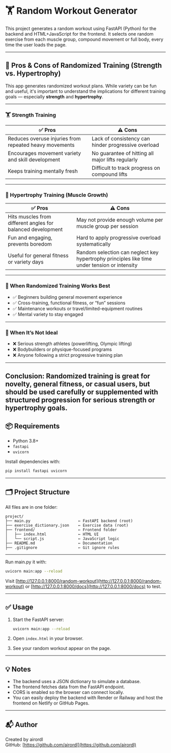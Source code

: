 # 🏋️ Random Workout Generator

This project generates a random workout using FastAPI (Python) for the backend and HTML+JavaScript for the frontend.
It selects one random exercise from each muscle group, compound movement or full body, every time the user loads the page.


---
## 🧠 Pros & Cons of Randomized Training (Strength vs. Hypertrophy)

This app generates randomized workout plans. While variety can be fun and useful, it's important to understand the implications for different training goals — especially **strength** and **hypertrophy**.

---

### 🏋️ Strength Training

| ✅ Pros | ⚠️ Cons |
|--------|---------|
| Reduces overuse injuries from repeated heavy movements | Lack of consistency can hinder progressive overload |
| Encourages movement variety and skill development | No guarantee of hitting all major lifts regularly |
| Keeps training mentally fresh | Difficult to track progress on compound lifts |

---

### 💪 Hypertrophy Training (Muscle Growth)

| ✅ Pros | ⚠️ Cons |
|--------|---------|
| Hits muscles from different angles for balanced development | May not provide enough volume per muscle group per session |
| Fun and engaging, prevents boredom | Hard to apply progressive overload systematically |
| Useful for general fitness or variety days | Random selection can neglect key hypertrophy principles like time under tension or intensity |

---

### 🎯 When Randomized Training Works Best

- ✅ Beginners building general movement experience
- ✅ Cross-training, functional fitness, or “fun” sessions
- ✅ Maintenance workouts or travel/limited-equipment routines
- ✅ Mental variety to stay engaged

---

### 🚫 When It’s Not Ideal

- ❌ Serious strength athletes (powerlifting, Olympic lifting)
- ❌ Bodybuilders or physique-focused programs
- ❌ Anyone following a strict progressive training plan

---

**Conclusion:**
Randomized training is great for **novelty**, **general fitness**, or **casual users**, but should be used carefully or supplemented with structured progression for serious strength or hypertrophy goals.
---

## 📦 Requirements

- Python 3.8+
- `fastapi`
- `uvicorn`

Install dependencies with:

```bash
pip install fastapi uvicorn
```

---

## 🗂 Project Structure

All files are in one folder:

```
project/
├── main.py                     ← FastAPI backend (root)
├── exercise_dictionary.json    ← Exercise data (root)
├── frontend/                   ← Frontend folder
│   ├── index.html              ← HTML UI
│   └── script.js               ← JavaScript logic
├── README.md                   ← Documentation
├── .gitignore                  ← Git ignore rules

```

---

Run main.py it with:

```bash
uvicorn main:app --reload
```

Visit [http://127.0.0.1:8000/random-workout](http://127.0.0.1:8000/random-workout) or [http://127.0.0.1:8000/docs](http://127.0.0.1:8000/docs) to test.

---

## ✅ Usage

1. Start the FastAPI server:
   ```bash
   uvicorn main:app --reload
   ```

2. Open `index.html` in your browser.

3. See your random workout appear on the page.

---

## 💡 Notes

- The backend uses a JSON dictionary to simulate a database.
- The frontend fetches data from the FastAPI endpoint.
- CORS is enabled so the browser can connect locally.
- You can easily deploy the backend with Render or Railway and host the frontend on Netlify or GitHub Pages.

---

## 📬 Author

Created by airordl  
GitHub: [https://github.com/airordl](https://github.com/airordl)

